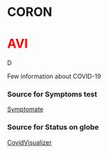 # CORON<h1 style="color: red;">AVI</h1>D
<p>Few information about COVID-19</p>

### Source for Symptoms test
<p><a href="https://symptomate.com/covid19/checkup/en/#0-99990" target="_blank">Symptomate</a></p>

### Source for Status on globe
<p><a href="https://www.covidvisualizer.com/" target="_blank">CovidVisualizer</a></p>
